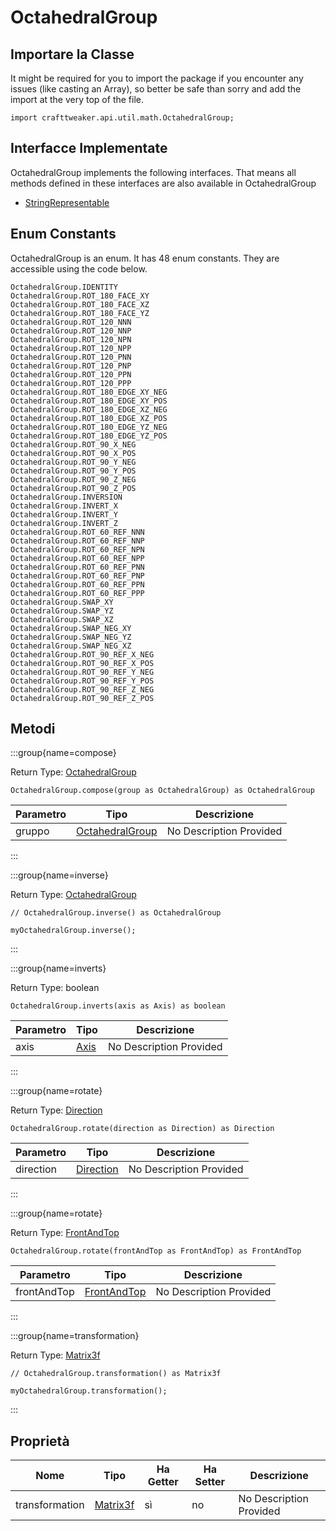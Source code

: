 # OctahedralGroup

## Importare la Classe

It might be required for you to import the package if you encounter any issues (like casting an Array), so better be safe than sorry and add the import at the very top of the file.
```zenscript
import crafttweaker.api.util.math.OctahedralGroup;
```


## Interfacce Implementate
OctahedralGroup implements the following interfaces. That means all methods defined in these interfaces are also available in OctahedralGroup

- [StringRepresentable](/vanilla/api/util/StringRepresentable)

## Enum Constants

OctahedralGroup is an enum. It has 48 enum constants. They are accessible using the code below.

```zenscript
OctahedralGroup.IDENTITY
OctahedralGroup.ROT_180_FACE_XY
OctahedralGroup.ROT_180_FACE_XZ
OctahedralGroup.ROT_180_FACE_YZ
OctahedralGroup.ROT_120_NNN
OctahedralGroup.ROT_120_NNP
OctahedralGroup.ROT_120_NPN
OctahedralGroup.ROT_120_NPP
OctahedralGroup.ROT_120_PNN
OctahedralGroup.ROT_120_PNP
OctahedralGroup.ROT_120_PPN
OctahedralGroup.ROT_120_PPP
OctahedralGroup.ROT_180_EDGE_XY_NEG
OctahedralGroup.ROT_180_EDGE_XY_POS
OctahedralGroup.ROT_180_EDGE_XZ_NEG
OctahedralGroup.ROT_180_EDGE_XZ_POS
OctahedralGroup.ROT_180_EDGE_YZ_NEG
OctahedralGroup.ROT_180_EDGE_YZ_POS
OctahedralGroup.ROT_90_X_NEG
OctahedralGroup.ROT_90_X_POS
OctahedralGroup.ROT_90_Y_NEG
OctahedralGroup.ROT_90_Y_POS
OctahedralGroup.ROT_90_Z_NEG
OctahedralGroup.ROT_90_Z_POS
OctahedralGroup.INVERSION
OctahedralGroup.INVERT_X
OctahedralGroup.INVERT_Y
OctahedralGroup.INVERT_Z
OctahedralGroup.ROT_60_REF_NNN
OctahedralGroup.ROT_60_REF_NNP
OctahedralGroup.ROT_60_REF_NPN
OctahedralGroup.ROT_60_REF_NPP
OctahedralGroup.ROT_60_REF_PNN
OctahedralGroup.ROT_60_REF_PNP
OctahedralGroup.ROT_60_REF_PPN
OctahedralGroup.ROT_60_REF_PPP
OctahedralGroup.SWAP_XY
OctahedralGroup.SWAP_YZ
OctahedralGroup.SWAP_XZ
OctahedralGroup.SWAP_NEG_XY
OctahedralGroup.SWAP_NEG_YZ
OctahedralGroup.SWAP_NEG_XZ
OctahedralGroup.ROT_90_REF_X_NEG
OctahedralGroup.ROT_90_REF_X_POS
OctahedralGroup.ROT_90_REF_Y_NEG
OctahedralGroup.ROT_90_REF_Y_POS
OctahedralGroup.ROT_90_REF_Z_NEG
OctahedralGroup.ROT_90_REF_Z_POS
```
## Metodi

:::group{name=compose}

Return Type: [OctahedralGroup](/vanilla/api/util/math/OctahedralGroup)

```zenscript
OctahedralGroup.compose(group as OctahedralGroup) as OctahedralGroup
```

| Parametro | Tipo                                                      | Descrizione             |
| --------- | --------------------------------------------------------- | ----------------------- |
| gruppo    | [OctahedralGroup](/vanilla/api/util/math/OctahedralGroup) | No Description Provided |


:::

:::group{name=inverse}

Return Type: [OctahedralGroup](/vanilla/api/util/math/OctahedralGroup)

```zenscript
// OctahedralGroup.inverse() as OctahedralGroup

myOctahedralGroup.inverse();
```

:::

:::group{name=inverts}

Return Type: boolean

```zenscript
OctahedralGroup.inverts(axis as Axis) as boolean
```

| Parametro | Tipo                                     | Descrizione             |
| --------- | ---------------------------------------- | ----------------------- |
| axis      | [Axis](/vanilla/api/util/direction/Axis) | No Description Provided |


:::

:::group{name=rotate}

Return Type: [Direction](/vanilla/api/util/direction/Direction)

```zenscript
OctahedralGroup.rotate(direction as Direction) as Direction
```

| Parametro | Tipo                                               | Descrizione             |
| --------- | -------------------------------------------------- | ----------------------- |
| direction | [Direction](/vanilla/api/util/direction/Direction) | No Description Provided |


:::

:::group{name=rotate}

Return Type: [FrontAndTop](/vanilla/api/util/math/FrontAndTop)

```zenscript
OctahedralGroup.rotate(frontAndTop as FrontAndTop) as FrontAndTop
```

| Parametro   | Tipo                                              | Descrizione             |
| ----------- | ------------------------------------------------- | ----------------------- |
| frontAndTop | [FrontAndTop](/vanilla/api/util/math/FrontAndTop) | No Description Provided |


:::

:::group{name=transformation}

Return Type: [Matrix3f](/vanilla/api/util/math/Matrix3f)

```zenscript
// OctahedralGroup.transformation() as Matrix3f

myOctahedralGroup.transformation();
```

:::


## Proprietà

| Nome           | Tipo                                        | Ha Getter | Ha Setter | Descrizione             |
| -------------- | ------------------------------------------- | --------- | --------- | ----------------------- |
| transformation | [Matrix3f](/vanilla/api/util/math/Matrix3f) | sì        | no        | No Description Provided |

